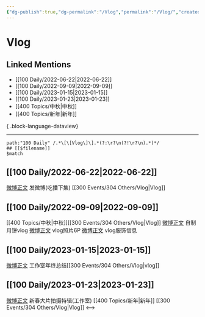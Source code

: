 ```yaml
---
{"dg-publish":true,"dg-permalink":"/Vlog","permalink":"/Vlog/","created":"2022-12-04T23:23:05.000+08:00","updated":"2023-08-24T19:25:20.602+08:00"}
---
```


# Vlog

## Linked Mentions
- [[100 Daily/2022-06-22\|2022-06-22]]
- [[100 Daily/2022-09-09\|2022-09-09]]
- [[100 Daily/2023-01-15\|2023-01-15]]
- [[100 Daily/2023-01-23\|2023-01-23]]
- [[400 Topics/中秋\|中秋]]
- [[400 Topics/新年\|新年]]

{ .block-language-dataview}

---

```expander
path:"100 Daily" /.*\[\[Vlog\]\].*(?:\r?\n(?!\r?\n).*)*/
## [[$filename]]
$match
```
## [[100 Daily/2022-06-22\|2022-06-22]]
[微博正文](https://m.weibo.cn/1736988591/4783252982465861) 发微博(吃播下集) [[300 Events/304 Others/Vlog\|Vlog]]
## [[100 Daily/2022-09-09\|2022-09-09]]
[[400 Topics/中秋\|中秋]][[300 Events/304 Others/Vlog\|Vlog]]
[微博正文](https://m.weibo.cn/7478855230/4811721028406942) 自制月饼vlog
[微博正文](https://m.weibo.cn/7478855230/4811729504048521) vlog照片6P
[微博正文](https://m.weibo.cn/7710473200/4811738304225585) vlog服饰信息
## [[100 Daily/2023-01-15\|2023-01-15]]
[微博正文](https://m.weibo.cn/7478855230/4858287290582649) 工作室年终总结[[300 Events/304 Others/Vlog\|vlog]]
## [[100 Daily/2023-01-23\|2023-01-23]]
[微博正文](https://m.weibo.cn/7478855230/4861126845928513) 新春大片拍摄特辑(工作室) [[400 Topics/新年\|新年]] [[300 Events/304 Others/Vlog\|Vlog]]
<-->
